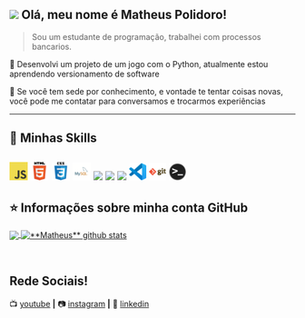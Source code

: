 <h2><img src="https://i.imgur.com/gcDqoIz.gif" width="30"> Olá, meu nome é <strong>Matheus Polidoro!</strong></h2>

> Sou um estudante de programação, trabalhei com processos bancarios.

🔭 Desenvolvi um projeto de um jogo com o Python, atualmente estou aprendendo versionamento de software

💬 Se você tem sede por conhecimento, e vontade te tentar coisas novas, você pode me contatar para conversamos e trocarmos experiências

----

## 🚀 Minhas Skills

<!-- <code><img height="32" src="https://cdn.iconscout.com/icon/free/png-512/c-programming-569564.png" alt="c"/></code>
     <code><img height="32" src="https://raw.githubusercontent.com/github/explore/80688e429a7d4ef2fca1e82350fe8e3517d3494d/topics/typescript/typescript.png" alt="Typescript"/></code> 
     <code><img height="32" src="https://raw.githubusercontent.com/github/explore/80688e429a7d4ef2fca1e82350fe8e3517d3494d/topics/nodejs/nodejs.png" alt="Nodejs"/></code>
     <code><img height="32" src="https://raw.githubusercontent.com/github/explore/80688e429a7d4ef2fca1e82350fe8e3517d3494d/topics/bootstrap/bootstrap.png" alt="Bootstrap"/></code>
     <code><img height="32" src="https://raw.githubusercontent.com/github/explore/80688e429a7d4ef2fca1e82350fe8e3517d3494d/topics/react/react.png" alt="React"/></code>
     <code><img height="32" src="https://raw.githubusercontent.com/github/explore/80688e429a7d4ef2fca1e82350fe8e3517d3494d/topics/angular/angular.png" alt="Angular"/></code> 
     <code><img height="32" src="https://raw.githubusercontent.com/github/explore/80688e429a7d4ef2fca1e82350fe8e3517d3494d/topics/postgresql/postgresql.png" alt="PostegreSQL"/></code>
     <code><img height="32" src="https://raw.githubusercontent.com/github/explore/80688e429a7d4ef2fca1e82350fe8e3517d3494d/topics/mongodb/mongodb.png" alt="MongoDB"/></code> -->
    
<code><img height="32" src="https://raw.githubusercontent.com/github/explore/80688e429a7d4ef2fca1e82350fe8e3517d3494d/topics/javascript/javascript.png" alt="Javascript"/></code>
<code><img height="32" src="https://raw.githubusercontent.com/github/explore/80688e429a7d4ef2fca1e82350fe8e3517d3494d/topics/html/html.png" alt="HTML5"/></code>
<code><img height="32" src="https://raw.githubusercontent.com/github/explore/80688e429a7d4ef2fca1e82350fe8e3517d3494d/topics/css/css.png" alt="CSS"/></code>
<code><img height="32" src="https://raw.githubusercontent.com/github/explore/80688e429a7d4ef2fca1e82350fe8e3517d3494d/topics/mysql/mysql.png" alt="MySQL"/></code>
<code><img height="32" src="https://image.makewebeasy.net/makeweb/0/YLLBGff3K/AfirstPageDesign/microsoft_sql_server_standard_2017_olp_228_11135.jpg"/></code>
<code><img height="32" src="https://styles.redditmedia.com/t5_2rnlw/styles/communityIcon_z3kwah4z27c71.png"/></code>
<code><img height="32" src="https://upload.wikimedia.org/wikipedia/commons/thumb/0/0a/Python.svg/2048px-Python.svg.png"/></code>
<code><img height="30" src="https://raw.githubusercontent.com/github/explore/80688e429a7d4ef2fca1e82350fe8e3517d3494d/topics/visual-studio-code/visual-studio-code.png"></code>
<code><img height="30" src="https://raw.githubusercontent.com/github/explore/80688e429a7d4ef2fca1e82350fe8e3517d3494d/topics/git/git.png"></code>
<code><img height="30" src="https://raw.githubusercontent.com/github/explore/80688e429a7d4ef2fca1e82350fe8e3517d3494d/topics/terminal/terminal.png"></code>
---

## ⭐ Informações sobre minha conta GitHub
<a href="https://github.com/Gurupreet">
  <img align="center" src="https://github-readme-stats.vercel.app/api/top-langs/?username=MatheusLPolidoro&theme=dracula&hide_langs_below=1" />
</a>

<a href="https://github.com/Gurupreet">
 <img align="center" src="https://github-readme-stats.vercel.app/api?username=MatheusLPolidoro&show_icons=true&theme=dracula&line_height=27" alt="**Matheus** github stats"/>
</a>

[website]: https://
[twitter]: https://
[youtube]: https://www.youtube.com/channel/UCJHxMdWQOM2ITGCWnkwXr7w/featured
[instagram]: https://www.instagram.com/matheuspolidoro2.0/
[linkedin]: https://br.linkedin.com/in/matheus-polidoro-236431188
<br>

## Rede Sociais!

<!-- 🏡 [website][website] **|** -->
<!-- 🐦 [twitter][twitter] **|** -->
📺 [youtube][youtube] **|** 
📷 [instagram][instagram] **|** 
👔 [linkedin][linkedin]

